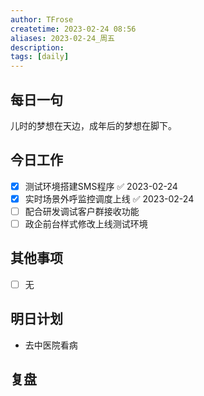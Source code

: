 ```yaml
---
author: TFrose
createtime: 2023-02-24 08:56
aliases: 2023-02-24_周五
description:
tags: [daily]
---
```


## 每日一句
儿时的梦想在天边，成年后的梦想在脚下。

## 今日工作
- [x] 测试环境搭建SMS程序 ✅ 2023-02-24
- [x] 实时场景外呼监控调度上线 ✅ 2023-02-24
- [ ] 配合研发调试客户群接收功能
- [ ] 政企前台样式修改上线测试环境

## 其他事项
- [ ] 无

## 明日计划
- 去中医院看病

## 复盘

